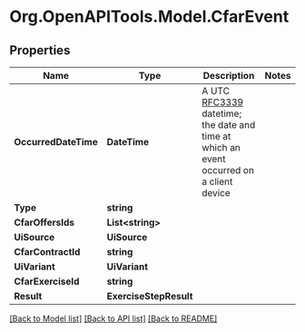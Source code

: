 # Org.OpenAPITools.Model.CfarEvent

## Properties

Name | Type | Description | Notes
------------ | ------------- | ------------- | -------------
**OccurredDateTime** | **DateTime** | A UTC [RFC3339](https://xml2rfc.tools.ietf.org/public/rfc/html/rfc3339.html#anchor14) datetime;  the date and time at which an event occurred on a client device | 
**Type** | **string** |  | 
**CfarOffersIds** | **List&lt;string&gt;** |  | 
**UiSource** | **UiSource** |  | 
**CfarContractId** | **string** |  | 
**UiVariant** | **UiVariant** |  | 
**CfarExerciseId** | **string** |  | 
**Result** | **ExerciseStepResult** |  | 

[[Back to Model list]](../README.md#documentation-for-models) [[Back to API list]](../README.md#documentation-for-api-endpoints) [[Back to README]](../README.md)

